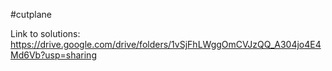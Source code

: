 #cutplane

Link to solutions: https://drive.google.com/drive/folders/1vSjFhLWggOmCVJzQQ_A304jo4E4Md6Vb?usp=sharing
